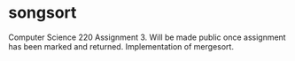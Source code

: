 # songsort
Computer Science 220 Assignment 3. Will be made public once assignment has been marked and returned. Implementation of mergesort.
